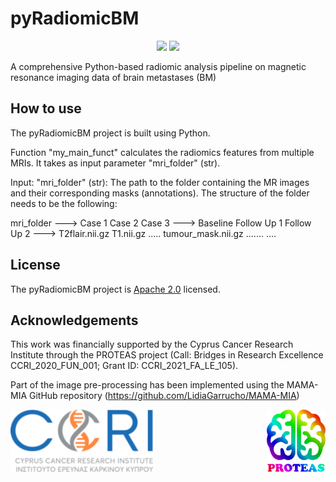 # pyRadiomicBM
<p align="center">
  <a href="https://in-silico-modelling.ucy.ac.cy"><img src="https://img.shields.io/badge/In%20Silico%20Modelling%20Group-green"/></a>
  <a href="https://opensource.org/licenses/Apache-2.0"><img src="https://img.shields.io/badge/License-Apache%202.0-blue.svg"/></a>
</p>
A comprehensive Python-based radiomic analysis pipeline on magnetic resonance imaging data of brain metastases (BM)

## How to use
The pyRadiomicBM project is built using Python. 

Function "my_main_funct" calculates the radiomics features from multiple MRIs. It takes as input parameter "mri_folder" (str).

Input: "mri_folder" (str): The path to the folder containing the MR images and their corresponding masks (annotations). The structure of the folder needs to be the following:

mri_folder ---> Case 1
                Case 2
                Case 3 ---> Baseline
                            Follow Up 1
                            Follow Up 2 ---> T2flair.nii.gz
                                             T1.nii.gz
                                             .....
                                             tumour_mask.nii.gz
                            .......
                ....






## License
The pyRadiomicBM project is [Apache 2.0](https://www.apache.org/licenses/LICENSE-2.0.txt) licensed.

## Acknowledgements
This work was financially supported by the Cyprus Cancer Research Institute through the PROTEAS project (Call: Bridges in Research Excellence CCRI_2020_FUN_001; Grant ID: CCRI_2021_FA_LE_105). 

Part of the image pre-processing has been implemented using the MAMA-MIA GitHub repository (https://github.com/LidiaGarrucho/MAMA-MIA)

<p align="center">
      <img src="./docs/CCRI-logo.png" align="left" height="100">
      <img src="./docs/PROTEAS-logo.png" align="right" height="100">
</p>
